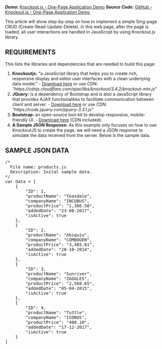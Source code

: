 <em><strong>Demo:</strong></em> <a href="http://onepageknockout.raydeveloperonline.com/" rel="noopener" target="_blank">Knockout.js - One-Page Application Demo</a>
<em><strong>Source Code:</strong></em> <a href="https://github.com/raytnham/KnockoutJS-OnePageApplication" rel="noopener" target="_blank">GitHub - Knockout.js - One-Page Application Demo</a>

This article will show step-by-step on how to implement a simple Sing-page CRUD (Create-Read-Update-Delete). In this web page, after the page is loaded, all user interactions are handled in JavaScript by using Knockout.js library.
<!--more-->

<h2>REQUIREMENTS</h2>
This lists the libraries and dependencies that are needed to build this page:
<ol>
	<li><strong>Knockoutjs:</strong> "a JavaScript library that helps you to create rich, responsive display and editor user interfaces with a clean underlying data model." - <a href="http://knockoutjs.com/downloads/index.html" rel="noopener" target="_blank">Download here</a> or use CDN: <em>"https://cdnjs.cloudflare.com/ajax/libs/knockout/3.4.2/knockout-min.js"</em></li>

<li><strong>JQuery:</strong> is a dependency of Bootstrap and is also a JavaScript library that provides AJAX functionalities to facilitate communication between client and server. - <a href="http://jquery.com/download/" rel="noopener" target="_blank">Download here</a> or use CDN: <em>"https://code.jquery.com/jquery-3.3.1.js"</em></li>

<li><strong>Bootstrap:</strong> an open-source tool-kit to develop responsive, mobile-friendly UI. - <a href="https://getbootstrap.com/docs/4.0/getting-started/download/" rel="noopener" target="_blank">Download here</a> (CDN included). </li>

 <li><strong>A Sample JSON Response:</strong> As this example only focuses on how to use KnockoutJS to create the page, we will need a JSON response to simulate the data received from the server. Below is the sample data. </li>
</ol>

<h2>SAMPLE JSON DATA</h2>
<div class="highlight"><pre><span></span><span class="cm">/*</span>
<span class="cm">  File name: products.js</span>
<span class="cm">  Description: Inital sample data.</span>
<span class="cm">*/</span>
<span class="kd">var</span> <span class="nx">data</span> <span class="o">=</span> <span class="p">[</span>
    <span class="p">{</span>
        <span class="s2">&quot;ID&quot;</span><span class="o">:</span> <span class="mi">1</span><span class="p">,</span>
        <span class="s2">&quot;productName&quot;</span><span class="o">:</span> <span class="s2">&quot;Teasdale&quot;</span><span class="p">,</span>
        <span class="s2">&quot;companyName&quot;</span><span class="o">:</span> <span class="s2">&quot;INCUBUS&quot;</span><span class="p">,</span>
        <span class="s2">&quot;productPrice&quot;</span><span class="o">:</span> <span class="s2">&quot;1,366.50&quot;</span><span class="p">,</span>
        <span class="s2">&quot;addedDate&quot;</span><span class="o">:</span> <span class="s2">&quot;23-08-2017&quot;</span><span class="p">,</span>
        <span class="s2">&quot;isActive&quot;</span><span class="o">:</span> <span class="kc">true</span>
    <span class="p">},</span>
    <span class="p">{</span>
        <span class="s2">&quot;ID&quot;</span><span class="o">:</span> <span class="mi">2</span><span class="p">,</span>
        <span class="s2">&quot;productName&quot;</span><span class="o">:</span> <span class="s2">&quot;Abiquiu&quot;</span><span class="p">,</span>
        <span class="s2">&quot;companyName&quot;</span><span class="o">:</span> <span class="s2">&quot;COMBOGEN&quot;</span><span class="p">,</span>
        <span class="s2">&quot;productPrice&quot;</span><span class="o">:</span> <span class="s2">&quot;3,485.81&quot;</span><span class="p">,</span>
        <span class="s2">&quot;addedDate&quot;</span><span class="o">:</span> <span class="s2">&quot;28-10-2014&quot;</span><span class="p">,</span>
        <span class="s2">&quot;isActive&quot;</span><span class="o">:</span> <span class="kc">true</span>
    <span class="p">},</span>
    <span class="p">{</span>
        <span class="s2">&quot;ID&quot;</span><span class="o">:</span> <span class="mi">3</span><span class="p">,</span>
        <span class="s2">&quot;productName&quot;</span><span class="o">:</span> <span class="s2">&quot;Sunriver&quot;</span><span class="p">,</span>
        <span class="s2">&quot;companyName&quot;</span><span class="o">:</span> <span class="s2">&quot;ZAGGLES&quot;</span><span class="p">,</span>
        <span class="s2">&quot;productPrice&quot;</span><span class="o">:</span> <span class="s2">&quot;2,568.65&quot;</span><span class="p">,</span>
        <span class="s2">&quot;addedDate&quot;</span><span class="o">:</span> <span class="s2">&quot;05-04-2015&quot;</span><span class="p">,</span>
        <span class="s2">&quot;isActive&quot;</span><span class="o">:</span> <span class="kc">true</span>
    <span class="p">},</span>
    <span class="p">{</span>
        <span class="s2">&quot;ID&quot;</span><span class="o">:</span> <span class="mi">4</span><span class="p">,</span>
        <span class="s2">&quot;productName&quot;</span><span class="o">:</span> <span class="s2">&quot;Tuttle&quot;</span><span class="p">,</span>
        <span class="s2">&quot;companyName&quot;</span><span class="o">:</span> <span class="s2">&quot;ISONUS&quot;</span><span class="p">,</span>
        <span class="s2">&quot;productPrice&quot;</span><span class="o">:</span> <span class="s2">&quot;400.10&quot;</span><span class="p">,</span>
        <span class="s2">&quot;addedDate&quot;</span><span class="o">:</span> <span class="s2">&quot;17-12-2017&quot;</span><span class="p">,</span>
        <span class="s2">&quot;isActive&quot;</span><span class="o">:</span> <span class="kc">true</span>
    <span class="p">}</span>
<span class="p">]</span>
</pre></div>
